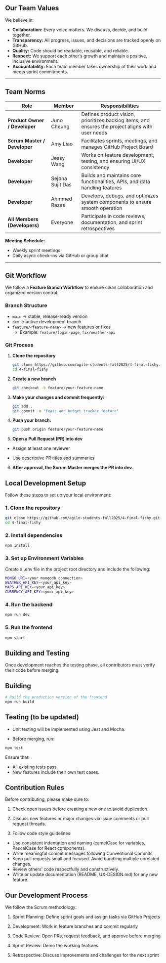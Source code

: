 
## Our Team Values

We believe in:
- **Collaboration:** Every voice matters. We discuss, decide, and build together.  
- **Transparency:** All progress, issues, and decisions are tracked openly on GitHub.  
- **Quality:** Code should be readable, reusable, and reliable.  
- **Respect:** We support each other’s growth and maintain a positive, inclusive environment.  
- **Accountability:** Each team member takes ownership of their work and meets sprint commitments.

---

## Team Norms

| Role | Member | Responsibilities |
|------|---------|------------------|
| **Product Owner / Developer** | Juno Cheung | Defines product vision, prioritizes backlog items, and ensures the project aligns with user needs |
| **Scrum Master / Developer** | Amy Liao | Facilitates sprints, meetings, and manages GitHub Project Board |
| **Developer** | Jessy Wang | Works on feature development, testing, and ensuring UI/UX consistency |
| **Developer** | Sejona Sujit Das | Builds and maintains core functionalities, APIs, and data handling features |
| **Developer** | Ahmmed Razee | Develops, debugs, and optimizes system components to ensure smooth operation |
| **All Members (Developers)** | Everyone | Participate in code reviews, documentation, and sprint retrospectives |

**Meeting Schedule:**  
- Weekly sprint meetings 
- Daily async check-ins via GitHub or group chat  

---

## Git Workflow

We follow a **Feature Branch Workflow** to ensure clean collaboration and organized version control.

### Branch Structure
- `main` → stable, release-ready version  
- `dev` → active development branch  
- `feature/<feature-name>` → new features or fixes  
  - Example: `feature/login-page`, `fix/weather-api`

### Git Process
1. **Clone the repository**
   ```bash
   git clone https://github.com/agile-students-fall2025/4-final-fishy.git
   cd 4-final-fishy
   ```
2. **Create a new branch**
    ```bash
    git checkout -b feature/your-feature-name
    ```

3. **Make your changes and commit frequently:**
    ```bash
    git add .
    git commit -m "feat: add budget tracker feature"
    ```

4. **Push your branch:**
    ```bash
    git push origin feature/your-feature-name
    ```

5. **Open a Pull Request (PR) into dev**

- Assign at least one reviewer

- Use descriptive PR titles and summaries

6. **After approval, the Scrum Master merges the PR into dev.**

 ## Local Development Setup

Follow these steps to set up your local environment:

### 1. Clone the repository
```bash
git clone https://github.com/agile-students-fall2025/4-final-fishy.git
cd 4-final-fishy
```
### 2. Install dependencies
```bash
npm install
```
### 3. Set up Environment Variables

Create a .env file in the project root directory and include the following:
```bash
MONGO_URI=<your_mongodb_connection>
WEATHER_API_KEY=<your_api_key>
MAPS_API_KEY=<your_api_key>
CURRENCY_API_KEY=<your_api_key>
```
### 4. Run the backend
```bash
npm run dev
```
### 5. Run the frontend
```bash
npm start
```

## Building and Testing

Once development reaches the testing phase, all contributors must verify their code before merging.

## Building
```bash
# Build the production version of the frontend
npm run build
```
## Testing (to be updated)

- Unit testing will be implemented using Jest and Mocha.

- Before merging, run:
```bash
npm test
```
Ensure that:
- All existing tests pass.
- New features include their own test cases.

## Contribution Rules

Before contributing, please make sure to:

1. Check open issues before creating a new one to avoid duplication.

2. Discuss new features or major changes via issue comments or pull request threads.

3. Follow code style guidelines:

  - Use consistent indentation and naming (camelCase for variables, PascalCase for React components).
  - Write meaningful commit messages following Conventional Commits
  - Keep pull requests small and focused. Avoid bundling multiple unrelated changes.
  - Review others’ code respectfully and constructively.
  - Write or update documentation (README, UX-DESIGN.md) for any new feature.

## Our Development Process

We follow the Scrum methodology:

1. Sprint Planning: Define sprint goals and assign tasks via GitHub Projects

2. Development: Work in feature branches and commit regularly

3. Code Review: Open PRs, request feedback, and approve before merging

4. Sprint Review: Demo the working features

5. Retrospective: Discuss improvements and challenges for the next sprint
